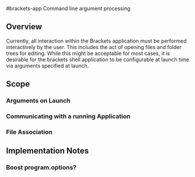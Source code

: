 #brackets-app Command line argument processing

## Overview
Currently, all interaction within the Brackets application must be performed interactively by the user.  This includes the act of opening files and folder trees for editing.  While this might be acceptable for most cases, it is desirable for the brackets shell application to be configurable at launch time via arguments specified at launch.

## Scope
### Arguments on Launch

### Communicating with a running Application

### File Association

## Implementation Notes

### Boost program.options?


